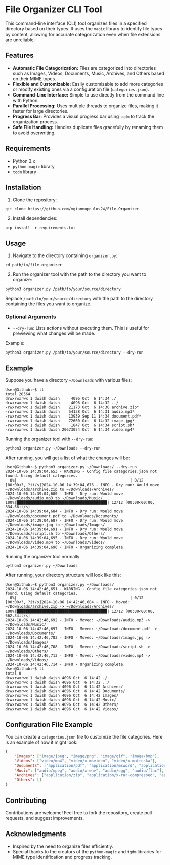 # File Organizer CLI Tool
This command-line interface (CLI) tool organizes files in a specified directory based on their types. It uses the `magic` library to identify file types by content, allowing for accurate categorization even when file extensions are unreliable.

## Features
- **Automatic File Categorization:** Files are categorized into directories such as Images, Videos, Documents, Music, Archives, and Others based on their MIME types.
- **Flexible and Customizable:** Easily customizable to add more categories or modify existing ones via a configuration file (`categories.json`).
- **Command-Line Interface:** Simple to use directly from the command line with Python.
- **Parallel Processing:** Uses multiple threads to organize files, making it faster for large directories.
- **Progress Bar:** Provides a visual progress bar using `tqdm` to track the organization process.
- **Safe File Handling:** Handles duplicate files gracefully by renaming them to avoid overwriting.

## Requirements
- Python 3.x
- `python-magic` library
- `tqdm` library

## Installation
1. Clone the repository:
```console
git clone https://github.com/mgiannopoulos24/File-Organizer
```

2. Install dependencies:
```console
pip install -r requirements.txt
```

## Usage
1. Navigate to the directory containing `organizer.py`:
```console
cd path/to/file_organizer
```
2. Run the organizer tool with the path to the directory you want to organize:
```console
python3 organizer.py /path/to/your/source/directory
```
Replace `/path/to/your/source/directory` with the path to the directory containing the files you want to organize.

### Optional Arguments
- `--dry-run`: Lists actions without executing them. This is useful for previewing what changes will be made.

Example:
```console
python3 organizer.py /path/to/your/source/directory --dry-run
```

## Example
Suppose you have a directory `~/Downloads` with various files:

```console
User@Github:~$ ll
total 20364
drwxrwxrwx 1 dwish dwish     4096 Oct  6 14:34 ./
drwxrwxrwx 1 dwish dwish     4096 Oct  6 14:32 ../
-rwxrwxrwx 1 dwish dwish    21173 Oct  6 14:30 archive.zip*
-rwxrwxrwx 1 dwish dwish    54138 Oct  6 14:31 audio.mp3*
-rwxrwxrwx 1 dwish dwish    13939 Sep 11 14:34 document.pdf*
-rwxrwxrwx 1 dwish dwish    72660 Oct  6 14:32 image.jpg*
-rwxrwxrwx 1 dwish dwish     1847 Oct  6 14:34 script.sh*
-rwxrwxrwx 1 dwish dwish 20673054 Oct  6 14:34 video.mp4*
```

Running the organizer tool with `--dry-run`:

```console
python3 organizer.py ~/Downloads --dry-run
```

After running, you will get a list of what the changes will be:

```console
User@Github:~$ python3 organizer.py ~/Downloads/ --dry-run
2024-10-06 14:39:04,653 - WARNING - Config file categories.json not found. Using default categories.
  0%|                                                  | 0/12 [00:00<?, ?it/s]2024-10-06 14:39:04,676 - INFO - Dry run: Would move ~/Downloads/archive.zip to ~/Downloads/Archives/
2024-10-06 14:39:04,680 - INFO - Dry run: Would move ~/Downloads/audio.mp3 to ~/Downloads/Music/
100%|████████████████████████████████████████| 12/12 [00:00<00:00, 834.36it/s]
2024-10-06 14:39:04,684 - INFO - Dry run: Would move ~/Downloads/document.pdf to ~/Downloads/Documents/
2024-10-06 14:39:04,687 - INFO - Dry run: Would move ~/Downloads/image.jpg to ~/Downloads/Images/
2024-10-06 14:39:04,691 - INFO - Dry run: Would move ~/Downloads/script.sh to ~/Downloads/Others/
2024-10-06 14:39:04,695 - INFO - Dry run: Would move ~/Downloads/video.mp4 to ~/Downloads/Videos/
2024-10-06 14:39:04,696 - INFO - Organizing complete.
```

Running the organizer tool normally

```console
python3 organizer.py ~/Downloads
```

After running, your directory structure will look like this:

```console
User@Github:~$ python3 organizer.py ~/Downloads/
2024-10-06 14:42:46,651 - WARNING - Config file categories.json not found. Using default categories.
  0%|                                                  | 0/12 [00:00<?, ?it/s]2024-10-06 14:42:46,684 - INFO - Moved: ~/Downloads/archive.zip -> ~/Downloads/Archives/
100%|████████████████████████████████████████| 12/12 [00:00<00:00, 662.54it/s]
2024-10-06 14:42:46,692 - INFO - Moved: ~/Downloads/audio.mp3 -> ~/Downloads/Music/
2024-10-06 14:42:46,697 - INFO - Moved: ~/Downloads/document.pdf -> ~/Downloads/Documents/
2024-10-06 14:42:46,703 - INFO - Moved: ~/Downloads/image.jpg -> ~/Downloads/Images/
2024-10-06 14:42:46,708 - INFO - Moved: ~/Downloads/script.sh -> ~/Downloads/Others/
2024-10-06 14:42:46,713 - INFO - Moved: ~/Downloads/video.mp4 -> ~/Downloads/Videos/
2024-10-06 14:42:46,714 - INFO - Organizing complete.
User@Github:~$ ll
total 0
drwxrwxrwx 1 dwish dwish 4096 Oct  6 14:42 ./
drwxrwxrwx 1 dwish dwish 4096 Oct  6 14:32 ../
drwxrwxrwx 1 dwish dwish 4096 Oct  6 14:42 Archives/
drwxrwxrwx 1 dwish dwish 4096 Oct  6 14:42 Documents/
drwxrwxrwx 1 dwish dwish 4096 Oct  6 14:42 Images/
drwxrwxrwx 1 dwish dwish 4096 Oct  6 14:42 Music/
drwxrwxrwx 1 dwish dwish 4096 Oct  6 14:42 Others/
drwxrwxrwx 1 dwish dwish 4096 Oct  6 14:42 Videos/
```

## Configuration File Example
You can create a `categories.json` file to customize the file categories. Here is an example of how it might look:

```json
{
    "Images": ["image/jpeg", "image/png", "image/gif", "image/bmp"],
    "Videos": ["video/mp4", "video/x-msvideo", "video/x-matroska"],
    "Documents": ["application/pdf", "application/msword", "application/vnd.ms-excel", "application/vnd.ms-powerpoint", "text/plain"],
    "Music": ["audio/mpeg", "audio/x-wav", "audio/ogg", "audio/flac"],
    "Archives": ["application/zip", "application/x-rar-compressed", "application/x-tar", "application/x-gzip"],
    "Others": []
}
```

## Contributing
Contributions are welcome! Feel free to fork the repository, create pull requests, and suggest improvements.

## Acknowledgments
- Inspired by the need to organize files efficiently.
- Special thanks to the creators of the `python-magic` and `tqdm` libraries for MIME type identification and progress tracking.
